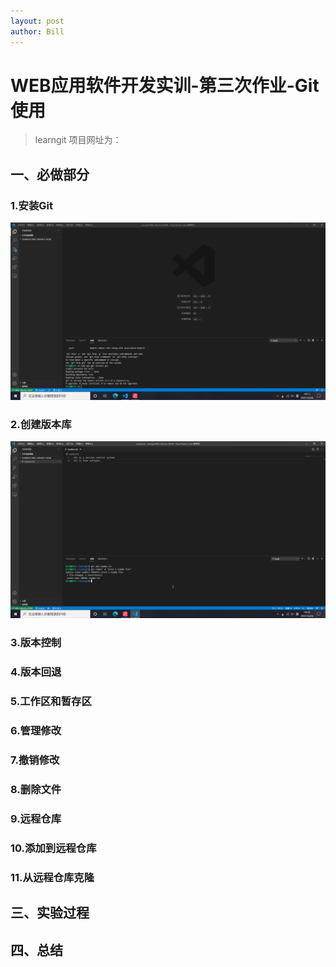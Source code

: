 ```yaml
---
layout: post
author: Bill
---
```

# WEB应用软件开发实训-第三次作业-Git使用
> learngit 项目网址为：

## 一、必做部分

### 1.安装Git
![安装git](https://github.com/Bill-J01/Bill-J01.github.io/blob/main/%E5%AE%89%E8%A3%85git.png)
### 2.创建版本库
![创建版本库](https://github.com/Bill-J01/Bill-J01.github.io/blob/main/%E5%88%9B%E5%BB%BA%E7%89%88%E6%9C%AC%E5%BA%93.png)
### 3.版本控制

### 4.版本回退

### 5.工作区和暂存区

### 6.管理修改

### 7.撤销修改

### 8.删除文件

### 9.远程仓库

### 10.添加到远程仓库

### 11.从远程仓库克隆

## 三、实验过程

## 四、总结
